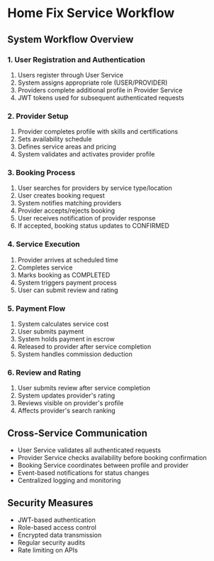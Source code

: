 # Home Fix Service Workflow

## System Workflow Overview

### 1. User Registration and Authentication
1. Users register through User Service
2. System assigns appropriate role (USER/PROVIDER)
3. Providers complete additional profile in Provider Service
4. JWT tokens used for subsequent authenticated requests

### 2. Provider Setup
1. Provider completes profile with skills and certifications
2. Sets availability schedule
3. Defines service areas and pricing
4. System validates and activates provider profile

### 3. Booking Process
1. User searches for providers by service type/location
2. User creates booking request
3. System notifies matching providers
4. Provider accepts/rejects booking
5. User receives notification of provider response
6. If accepted, booking status updates to CONFIRMED

### 4. Service Execution
1. Provider arrives at scheduled time
2. Completes service
3. Marks booking as COMPLETED
4. System triggers payment process
5. User can submit review and rating

### 5. Payment Flow
1. System calculates service cost
2. User submits payment
3. System holds payment in escrow
4. Released to provider after service completion
5. System handles commission deduction

### 6. Review and Rating
1. User submits review after service completion
2. System updates provider's rating
3. Reviews visible on provider's profile
4. Affects provider's search ranking

## Cross-Service Communication
- User Service validates all authenticated requests
- Provider Service checks availability before booking confirmation
- Booking Service coordinates between profile and provider
- Event-based notifications for status changes
- Centralized logging and monitoring

## Security Measures
- JWT-based authentication
- Role-based access control
- Encrypted data transmission
- Regular security audits
- Rate limiting on APIs 